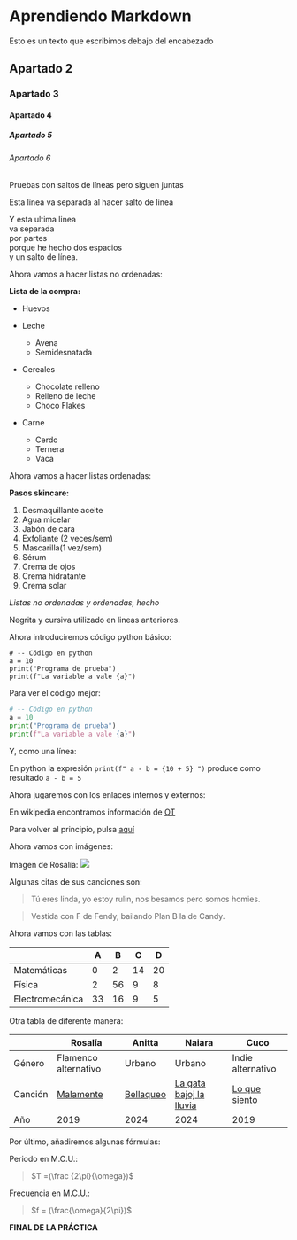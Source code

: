 # Aprendiendo Markdown

Esto es un texto que escribimos debajo del encabezado

## Apartado 2
### Apartado 3
#### Apartado 4
##### Apartado 5
###### Apartado 6

Pruebas con saltos de 
líneas pero siguen juntas

Esta linea va separada al hacer salto de linea

Y esta ultima linea  
va separada  
por partes  
porque he hecho dos espacios  
y un salto de línea.

Ahora vamos a hacer listas no ordenadas:

**Lista de la compra:**

* Huevos
* Leche
    * Avena
    * Semidesnatada
* Cereales
    * Chocolate relleno
    * Relleno de leche
    * Choco Flakes

* Carne
    * Cerdo
    * Ternera
    * Vaca

Ahora vamos a hacer listas ordenadas:

**Pasos skincare:**

1. Desmaquillante aceite
2. Agua micelar
3. Jabón de cara
4. Exfoliante (2 veces/sem)
5. Mascarilla(1 vez/sem)
6. Sérum
7. Crema de ojos
8. Crema hidratante
9. Crema solar

*Listas no ordenadas y ordenadas, hecho*

Negrita y cursiva utilizado en lineas anteriores.

Ahora introduciremos código python básico:

```
# -- Código en python
a = 10
print("Programa de prueba")
print(f"La variable a vale {a}")
```

Para ver el código mejor:

```python
# -- Código en python
a = 10
print("Programa de prueba")
print(f"La variable a vale {a}")
```

Y, como una línea:

En python la expresión `print(f" a - b = {10 + 5} ")` produce como resultado `a - b = 5` 

Ahora jugaremos con los enlaces internos y externos:

En wikipedia encontramos información de [OT](https://es.wikipedia.org/wiki/Operaci%C3%B3n_Triunfo_(Espa%C3%B1a))

Para volver al principio, pulsa [aquí](#aprendiendo-markdown)

Ahora vamos con imágenes:

Imagen de Rosalía:
![](https://media.vogue.es/photos/637739320bd778f6d6546fe0/2:3/w_960,c_limit/GettyImages-1442401269.jpg)

Algunas citas de sus canciones son:

> Tú eres linda, yo estoy rulin, nos besamos pero somos homies.

> Vestida con F de Fendy, bailando Plan B la de Candy.

Ahora vamos con las tablas:

|         | A | B | C| D |
|---------|-------|------|------|------|
|  Matemáticas |   0   |   2  |   14  |  20   |
|  Física |   2   |   56 |   9  |  8   |
|  Electromecánica |   33   |   16  |   9  |  5  |


Otra tabla de diferente manera:

|          |   Rosalía | Anitta | Naiara| Cuco |
|----------|-----------|--------|-------|----------|
| Género |  Flamenco alternativo   | Urbano | Urbano | Indie alternativo      |
| Canción      | [Malamente](https://youtu.be/Rht7rBHuXW8?si=N5u5VsD6rCsaR5UY) | [Bellaqueo](https://youtu.be/fOT0BUpITw8?si=8wjhehxz7pfbN7R4)  | [La gata bajoj la lluvia](https://youtu.be/y7ErK_9VJSQ?si=2khgUO1Xbu9HQI8p) | [Lo que siento](https://youtu.be/AjGkbFqi67c?si=1EPD-EnalM-S14uR) |
| Año  |  2019  | 2024 | 2024 | 2019 |

Por último, añadiremos algunas fórmulas:

Periodo en M.C.U.: 

> $T =(\frac {2\pi}{\omega})$

Frecuencia en M.C.U.:

> $f = (\frac{\omega}{2\pi})$


**FINAL DE LA PRÁCTICA**